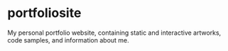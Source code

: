 portfoliosite
=============

My personal portfolio website, containing static and interactive artworks, code samples, and information about me.